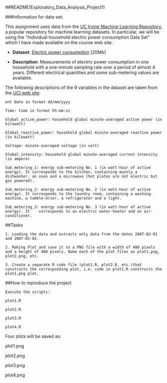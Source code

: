 
##README(Exploratory_Data_Analysis_Project1) 


###information for data set:

This assignment uses data from
the <a href="http://archive.ics.uci.edu/ml/">UC Irvine Machine
Learning Repository</a>, a popular repository for machine learning
datasets. In particular, we will be using the "Individual household
electric power consumption Data Set" which I have made available on
the course web site:


* <b>Dataset</b>: <a href="https://d396qusza40orc.cloudfront.net/exdata%2Fdata%2Fhousehold_power_consumption.zip">Electric power consumption</a> [20Mb]

* <b>Description</b>: Measurements of electric power consumption in
one household with a one-minute sampling rate over a period of almost
4 years. Different electrical quantities and some sub-metering values
are available.


The following descriptions of the 9 variables in the dataset are taken
from
the <a href="https://archive.ics.uci.edu/ml/datasets/Individual+household+electric+power+consumption">UCI
web site</a>:


```
ont Date in format dd/mm/yyyy

Time: time in format hh:mm:ss

Global_active_power: household global minute-averaged active power (in kilowatt)

Global_reactive_power: household global minute-averaged reactive power (in kilowatt)

Voltage: minute-averaged voltage (in volt)

Global_intensity: household global minute-averaged current intensity (in ampere)

Sub_metering_1: energy sub-metering No. 1 (in watt-hour of active energy). It corresponds to the kitchen, containing mainly a dishwasher, an oven and a microwave (hot plates are not electric but gas powered).

Sub_metering_2: energy sub-metering No. 2 (in watt-hour of active energy). It corresponds to the laundry room, containing a washing-machine, a tumble-drier, a refrigerator and a light.

Sub_metering_3: energy sub-metering No. 3 (in watt-hour of active energy). It    corresponds to an electric water-heater and an air-conditioner.
```

##Tasks
```
1. Loading the data and extracts only data from the dates 2007-02-01 and 2007-02-02.

2. Making Plot and save it to a PNG file with a width of 480 pixels and a height of 480 pixels. Name each of the plot files as plot1.png, plot2.png, etc.

3. Create a separate R code file (plot1.R, plot2.R, etc.)that constructs the corresponding plot, i.e. code in plot1.R constructs the plot1.png plot.

```

##How to reproduce the project
```
Execute the scripts: 

plot1.R

plot2.R

plot3.R 

plot4.R

```

Four plots will be saved as: 

plot1.png
 
plot2.png
 
plot3.png 

plot4.png
